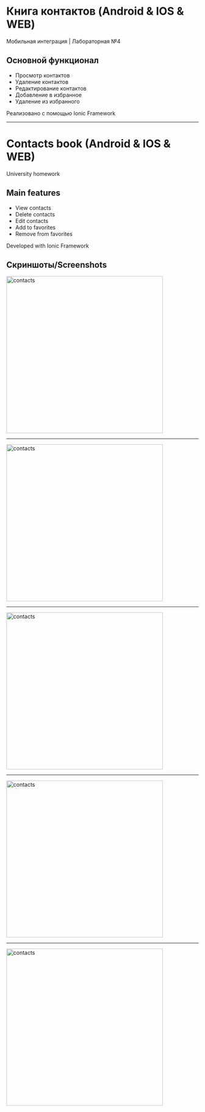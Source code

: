 # Книга контактов (Android & IOS & WEB)
Мобильная интеграция | Лабораторная №4

## Основной функционал

- Просмотр контактов
- Удаление контактов
- Редактирование контактов
- Добавление в избранное
- Удаление из избранного

Реализовано с помощью Ionic Framework


___

# Contacts book (Android & IOS & WEB)
University homework
## Main features
- View contacts
- Delete contacts
- Edit contacts
- Add to favorites
- Remove from favorites

Developed with Ionic Framework

## Скриншоты/Screenshots
<img src="https://i.imgur.com/xo7hxt8.png" alt="contacts" width="410" align="middle">

___

<img src="https://i.imgur.com/GwHdxFu.png" alt="contacts" width="410">

___

<img src="https://i.imgur.com/cSFRZ9l.png" alt="contacts" width="410">

___

<img src="https://i.imgur.com/Ieoi2H2.png" alt="contacts" width="410">

___

<img src="https://i.imgur.com/aEw23Yk.png" alt="contacts" width="410">
